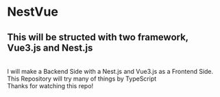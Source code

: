 # NestVue

## This will be structed with two framework, Vue3.js and Nest.js
<br>
I will make a Backend Side with a Nest.js and Vue3.js as a Frontend Side.
This Repository will try many of things by TypeScript
<br>
Thanks for watching this repo!
